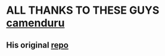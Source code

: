 # ALL THANKS TO THESE GUYS [camenduru](https://github.com/camenduru)
## His original [repo](https://github.com/camenduru/stable-diffusion-webui-colab)

